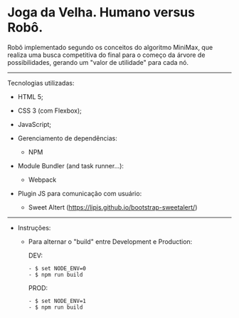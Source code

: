 # Joga da Velha. Humano versus Robô.

Robô implementado segundo os conceitos do algoritmo MiniMax, que realiza uma busca competitiva do final para o começo da árvore de possibilidades, gerando um "valor de utilidade" para cada nó.

***************************************************************************************************************

Tecnologias utilizadas:

- HTML 5;
- CSS 3 (com Flexbox);
- JavaScript;

- Gerenciamento de dependências:
    - NPM
- Module Bundler (and task runner...):
    - Webpack

- Plugin JS para comunicação com usuário:
    - Sweet Altert (https://lipis.github.io/bootstrap-sweetalert/)

******

- Instruções:
  - Para alternar o "build" entre Development e Production:

      DEV:

        - $ set NODE_ENV=0
        - $ npm run build

      PROD:

        - $ set NODE_ENV=1
        - $ npm run build
